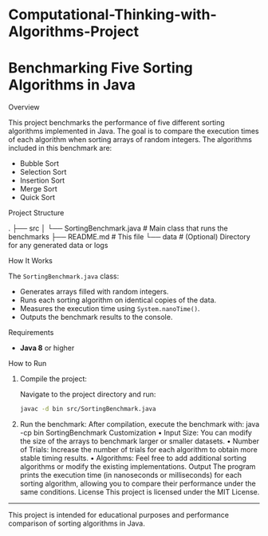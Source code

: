 # Computational-Thinking-with-Algorithms-Project

# Benchmarking Five Sorting Algorithms in Java

Overview

This project benchmarks the performance of five different sorting algorithms implemented in Java. The goal is to compare the execution times of each algorithm when sorting arrays of random integers. The algorithms included in this benchmark are:

- Bubble Sort
- Selection Sort
- Insertion Sort
- Merge Sort
- Quick Sort

Project Structure

. ├── src │ └── SortingBenchmark.java # Main class that runs the benchmarks ├── README.md # This file └── data # (Optional) Directory for any generated data or logs

How It Works

The `SortingBenchmark.java` class:
- Generates arrays filled with random integers.
- Runs each sorting algorithm on identical copies of the data.
- Measures the execution time using `System.nanoTime()`.
- Outputs the benchmark results to the console.

Requirements

- **Java 8** or higher

How to Run

1. Compile the project:

   Navigate to the project directory and run:
   ```bash
   javac -d bin src/SortingBenchmark.java
2.	Run the benchmark:
After compilation, execute the benchmark with:
java -cp bin SortingBenchmark
Customization
•	Input Size: You can modify the size of the arrays to benchmark larger or smaller datasets.
•	Number of Trials: Increase the number of trials for each algorithm to obtain more stable timing results.
•	Algorithms: Feel free to add additional sorting algorithms or modify the existing implementations.
Output
The program prints the execution time (in nanoseconds or milliseconds) for each sorting algorithm, allowing you to compare their performance under the same conditions.
License
This project is licensed under the MIT License.
________________________________________
This project is intended for educational purposes and performance comparison of sorting algorithms in Java.

